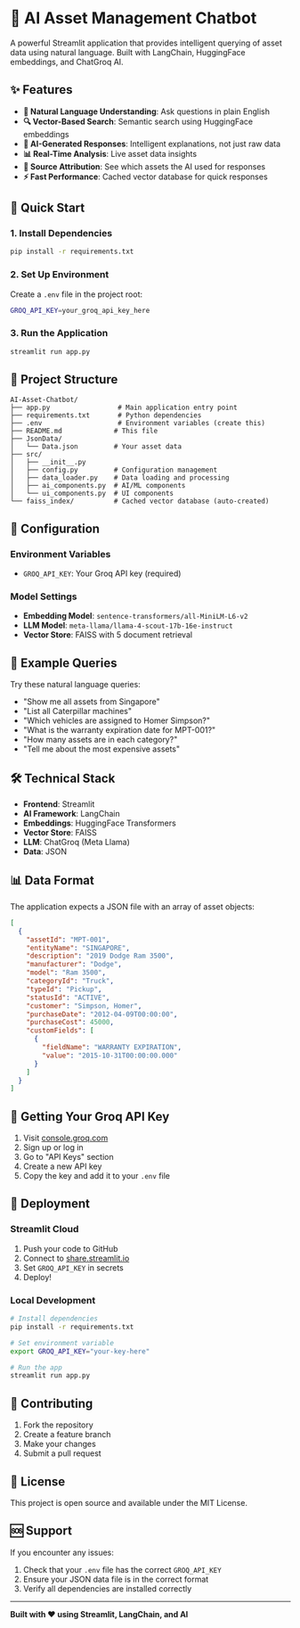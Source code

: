 # 🤖 AI Asset Management Chatbot

A powerful Streamlit application that provides intelligent querying of asset data using natural language. Built with LangChain, HuggingFace embeddings, and ChatGroq AI.

## ✨ Features

- **🧠 Natural Language Understanding**: Ask questions in plain English
- **🔍 Vector-Based Search**: Semantic search using HuggingFace embeddings
- **🤖 AI-Generated Responses**: Intelligent explanations, not just raw data
- **📊 Real-Time Analysis**: Live asset data insights
- **🎯 Source Attribution**: See which assets the AI used for responses
- **⚡ Fast Performance**: Cached vector database for quick responses

## 🚀 Quick Start

### 1. Install Dependencies
```bash
pip install -r requirements.txt
```

### 2. Set Up Environment
Create a `.env` file in the project root:
```bash
GROQ_API_KEY=your_groq_api_key_here
```

### 3. Run the Application
```bash
streamlit run app.py
```

## 📁 Project Structure

```
AI-Asset-Chatbot/
├── app.py                 # Main application entry point
├── requirements.txt       # Python dependencies
├── .env                   # Environment variables (create this)
├── README.md             # This file
├── JsonData/
│   └── Data.json         # Your asset data
├── src/
│   ├── __init__.py
│   ├── config.py         # Configuration management
│   ├── data_loader.py    # Data loading and processing
│   ├── ai_components.py  # AI/ML components
│   └── ui_components.py  # UI components
└── faiss_index/          # Cached vector database (auto-created)
```

## 🔧 Configuration

### Environment Variables
- `GROQ_API_KEY`: Your Groq API key (required)

### Model Settings
- **Embedding Model**: `sentence-transformers/all-MiniLM-L6-v2`
- **LLM Model**: `meta-llama/llama-4-scout-17b-16e-instruct`
- **Vector Store**: FAISS with 5 document retrieval

## 💬 Example Queries

Try these natural language queries:

- "Show me all assets from Singapore"
- "List all Caterpillar machines"
- "Which vehicles are assigned to Homer Simpson?"
- "What is the warranty expiration date for MPT-001?"
- "How many assets are in each category?"
- "Tell me about the most expensive assets"

## 🛠️ Technical Stack

- **Frontend**: Streamlit
- **AI Framework**: LangChain
- **Embeddings**: HuggingFace Transformers
- **Vector Store**: FAISS
- **LLM**: ChatGroq (Meta Llama)
- **Data**: JSON

## 📊 Data Format

The application expects a JSON file with an array of asset objects:

```json
[
  {
    "assetId": "MPT-001",
    "entityName": "SINGAPORE",
    "description": "2019 Dodge Ram 3500",
    "manufacturer": "Dodge",
    "model": "Ram 3500",
    "categoryId": "Truck",
    "typeId": "Pickup",
    "statusId": "ACTIVE",
    "customer": "Simpson, Homer",
    "purchaseDate": "2012-04-09T00:00:00",
    "purchaseCost": 45000,
    "customFields": [
      {
        "fieldName": "WARRANTY EXPIRATION",
        "value": "2015-10-31T00:00:00.000"
      }
    ]
  }
]
```

## 🔑 Getting Your Groq API Key

1. Visit [console.groq.com](https://console.groq.com)
2. Sign up or log in
3. Go to "API Keys" section
4. Create a new API key
5. Copy the key and add it to your `.env` file

## 🚀 Deployment

### Streamlit Cloud
1. Push your code to GitHub
2. Connect to [share.streamlit.io](https://share.streamlit.io)
3. Set `GROQ_API_KEY` in secrets
4. Deploy!

### Local Development
```bash
# Install dependencies
pip install -r requirements.txt

# Set environment variable
export GROQ_API_KEY="your-key-here"

# Run the app
streamlit run app.py
```

## 🤝 Contributing

1. Fork the repository
2. Create a feature branch
3. Make your changes
4. Submit a pull request

## 📝 License

This project is open source and available under the MIT License.

## 🆘 Support

If you encounter any issues:
1. Check that your `.env` file has the correct `GROQ_API_KEY`
2. Ensure your JSON data file is in the correct format
3. Verify all dependencies are installed correctly

---

**Built with ❤️ using Streamlit, LangChain, and AI**